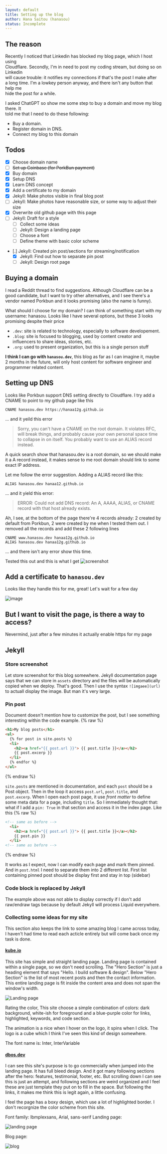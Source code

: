 ```yaml
---
layout: default
title: Setting up the blog
author: Hana Saitou (hanasou)
status: Incomplete
---
```



## The reason

  Recently I noticed that Linkedin has blocked my blog page, which I host using   
Cloudflare. Secondly, I'm in need to post my coding stream, but doing so on Linkedin  
will cause trouble: it notifies my connections if that's the post I make after  
a long time. I'm a lowkey person anyway, and there isn't any button that help me  
hide the post for a while.

I asked ChatGPT so show me some step to buy a domain and move my blog there. It  
told me that I need to do these following:
  * Buy a domain.
  * Register domain in DNS.
  * Connect my blog to this domain

## Todos

- [X] Choose domain name
- [ ] ~~Set up Coinbase (for PorkBun payment)~~
- [X] Buy domain
- [X] Setup DNS
- [X] Learn DNS concept
- [X] Add a certificate to my domain
- [X] Jekyll: Make photos visible in final blog post
- [ ] Jekyll: Make photos have reasonable size, or some way to adjust their size
- [X] Overwrite old github page with this page
- [ ] Jekyll: Draft for a style
    - [ ] Collect some ideas
    - [ ] Jekyll: Design a landing page
    - [ ] Choose a font
    - [ ] Define theme with basic color scheme
- [.] Jekyll: Created pin post/sections for streaming/notification
    - [X] Jekyll: Find out how to separate pin post
    - [ ] Jekyll: Design root page

## Buying a domain

I read a Reddit thread to find suggestions. Although Cloudflare can be a good
candidate, but I want to try other alternatives, and I see there's a vendor named
Porkbun and it looks promising (also the name is funny).

What should I choose for my domain? I can think of something start with my username:
hanasou. Looks like I have several options, but these 3 looks promising despite 
their price
  * `.dev`: site is related to technology, especially to software developement.
  * `.blog`: site is focused to blogging, used by content creator and influencers
    to share ideas, stories, etc.
  * `.org`: used to present organization, but this is a single person stuff

**I think I can go with `hanasou.dev`**, this blog as far as I can imagine it, maybe
2 months in the future, will only host content for software engineer and programmer
related content.

## Setting up DNS

Looks like Porkbun support DNS setting directly to Cloudflare. I try add a CNAME
to point to my github page like this
  ```text
  CNAME hanasou.dev https://hanaa12g.github.io
  ```

... and it yeild this error
  > Sorry, you can't have a CNAME on the root domain. It violates RFC, will break things, and probably cause your own personal space time to collapse in on itself.
  > You probably want to use an ALIAS record instead.

A quick search show that hanasou.dev is a root domain, so we should make it a A
record instead, it makes sense to me root domain should link to some exact IP address.

Let me follow the error suggestion. Adding a ALIAS record like this:
  ```text
  ALIAS hanasou.dev hanaa12.github.io
  ```
... and it yield this error:

  > ERROR: Could not add DNS record: An A, AAAA, ALIAS, or CNAME record with that host already exists. 

Ah, I see, at the bottom of the page there're 4 records already: 2 created by default
from Porkbun, 2 were created by me when I tested them out. I removed all the records
and add these 2 following lines

  ```text
  CNAME www.hanasou.dev hanaa12g.github.io
  ALIAS hanasou.dev hanaa12g.github.io
  ```

... and there isn't any error show this time.

Tested this out and this is what I get ![screenshot](/assets/images/screenshots/invalid_certificate_domain.png)

## Add a certificate to `hanasou.dev`

Looks like they handle this for me, great! Let's wait for a few day

![image](/assets/images/screenshots/porkbun_ssl_certificate_notice.png)

## But I want to visit the page, is there a way to access?

Nevermind, just after a few minutes it actually enable https for my page

## Jekyll

### Store screenshot

Let store screenshot for this blog somewhere. Jekyll documentation page says that
we can store in `assets` directory and the files will be automatically copied when
we deploy. That's good. Then I use the syntax `![imgaee](url)` to actuall display
the image. But man it's very large.

### Pin post

Document doesn't mention how to customize the post, but I see something interesting
within the code example.
{% raw %}
```html
<h1>My blog posts</h1>
<ul>
  {% for post in site.posts %}
  <li>
    <h2><a href="{{ post.url }}"> {{ post.title }}</a></h2>
    {{ post.excerp }}
  </li>
  {% endfor %}
</ul>
```
{% endraw %}

`site.posts` are mentioned in documentation, and each `post` should be a Post object.
Then in the loop it access `post.url`, `post.title`, and `post.excerp`. When I open
each post page, it use *front matter* to define some meta data for a page, including
`title`. So I immediately thought that: what if I add a `pin: True` in that section
and access it in the index page. Like this
{% raw %}
```html
<!-- same as before -->
  <li>
    <h2><a href="{{ post.url }}"> {{ post.title }}</a></h2>
    {{ post.pin }}
  </li>
<!-- same as before -->
```
{% endraw %}

It works as I expect, now I can modify each page and mark them pinned. And in `post.html`
I need to separate them into 2 different list. First list containing pinned post
should be display first and stay in top (sidebar)

### Code block is replaced by Jekyll

The example above was not able to display correctly if I don't add raw/endraw tags
because by default Jekyll will process Liquid everywhere. 


### Collecting some ideas for my site

This section also keeps the link to some amazing blog I came across today, I haven't
had time to read each acticle entirely but will come back once my task is done.

#### [kube.io](https://kube.io/blog/liquid-glass-css-svg)

This site has simple and straight landing page. Landing page is contained within
a single page, so we don't need scrolling. The "Hero Section" is just a heading
element that says "Hello. I build software & design". Below "Hero Section" is the
list of most recent posts and then the contact information. This entire landing
page is fit inside the content area and does not span the window's width.

![Landing page](/assets/images/screenshots/kube_io_landing_page.png)


Rating the color, This site choose a simple combination of colors: dark background,
white-ish for foreground and a blue-purple color for links, highlighted, keywords,
and code section.

The animation is a nice when I hover on the logo, it spins when I click. The logo
is a cube which I think I've seen this kind of design somewhere.

The font name is: Inter, InterVariable


#### [dbos.dev](https://www.dbos.dev/blog/durable-queues)

I can see this site's purpose is to go commercially when jumped into the landing
page. It has full bleed design. And it got many following sections after the hero:
features, testimonial, footer, etc. But scrolling down I can see this is just an
attempt, and following sections are weird organized and I feel these are just template
they put on to fill in the space. But following the links, it makes me think this
is legit again, a little confusing.

I feel the page has a boxy design, which use a lot of highlighted border. I don't 
recorgnize the color scheme from this site.

Font family: Ibmplexsans, Arial, sans-serif
Landing page:

![landing page](/assets/images/screenshots/dbos-landing.png)

Blog page:

![blog](/assets/images/screenshots/dbos-blog.png)
